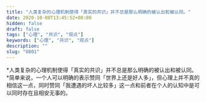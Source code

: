 ```yaml
---
title: "人类复杂的心理机制使得「真实的共识」并不总是那么明确的被认出和被认同。"
date: 2020-10-08T13:45:52+08:00
hidden: false
draft: false
tags: ["心理", "共识", "观点"]
keywords: ["心理", "共识", "观点"]
description: ""
slug: "0801"
---
```


*人类复杂的心理机制使得「真实的共识」并不总是那么明确的被认出和被认同。*简单来说，一个人可以明确的表示赞同「世界上还是好人多」，但心理上并不真的相信这一点，同时赞同「我遭遇的坏人比较多」这一点和前者在个人的认知中是可以同时存在且相安无事的。
